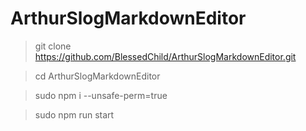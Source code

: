 # ArthurSlogMarkdownEditor

> git clone https://github.com/BlessedChild/ArthurSlogMarkdownEditor.git

> cd ArthurSlogMarkdownEditor

> sudo npm i --unsafe-perm=true

> sudo npm run start